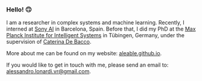 ### Hello! 🙃

I am a researcher in complex systems and machine learning. Recently, I interned at <a href="https://ai.sony//">Sony AI</a> in Barcelona, Spain. Before that, I did my PhD at the <a href="https://www.is.mpg.de/">Max Planck Institute for Intelligent Systems</a> in Tübingen, Germany, under the supervision of <a href="https://cdebacco.com/">Caterina De Bacco</a>.

More about me can be found on my website: <a href="https://aleable.github.io/">aleable.github.io</a>.

If you would like to get in touch with me, please send an email to: <a href="alessandro.lonardi.vr@gmail.com">alessandro.lonardi.vr@gmail.com</a>.
